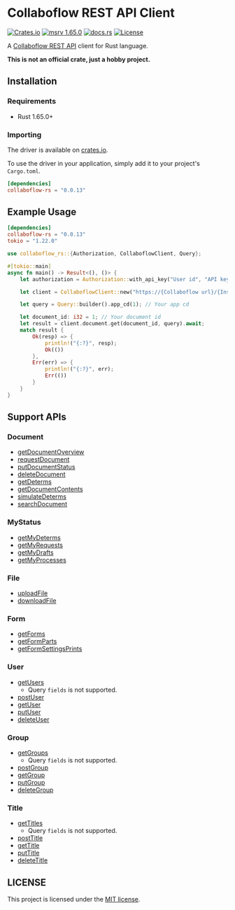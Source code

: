 # Collaboflow REST API Client

[![Crates.io](https://img.shields.io/crates/v/collaboflow-rs.svg)](https://crates.io/crates/collaboflow-rs)
[![msrv 1.65.0](https://img.shields.io/badge/msrv-1.65.0-dea584.svg?logo=rust)](https://github.com/rust-lang/rust/releases/tag/1.65.0)
[![docs.rs](https://docs.rs/collaboflow-rs/badge.svg)](https://docs.rs/collaboflow-rs)
[![License](https://img.shields.io/github/license/codemountains/collaboflow-rs)](LICENSE)

A [Collaboflow REST API](http://docs.collaboflow.com/api-docs/) client for Rust language.

**This is not an official crate, just a hobby project.**

## Installation

### Requirements

- Rust 1.65.0+

### Importing

The driver is available on [crates.io](https://crates.io/crates/collaboflow-rs).

To use the driver in your application, simply add it to your project's `Cargo.toml`.

```toml
[dependencies]
collaboflow-rs = "0.0.13"
```

## Example Usage

```toml
[dependencies]
collaboflow-rs = "0.0.13"
tokio = "1.22.0"
```

```rust
use collaboflow_rs::{Authorization, CollaboflowClient, Query};

#[tokio::main]
async fn main() -> Result<(), ()> {
    let authorization = Authorization::with_api_key("User id", "API key");

    let client = CollaboflowClient::new("https://{Collaboflow url}/{Instance name}/api/index.cfm", authorization);

    let query = Query::builder().app_cd(1); // Your app cd

    let document_id: i32 = 1; // Your document id
    let result = client.document.get(document_id, query).await;
    match result {
        Ok(resp) => {
            println!("{:?}", resp);
            Ok(())
        },
        Err(err) => {
            println!("{:?}", err);
            Err(())
        }
    }
}
```

## Support APIs

### Document

- [getDocumentOverview](http://docs.collaboflow.com/api-docs/#/Document/getDocumentOverview)
- [requestDocument](http://docs.collaboflow.com/api-docs/#/Document/requestDocument)
- [putDocumentStatus](http://docs.collaboflow.com/api-docs/#/Document/putDocumentStatus)
- [deleteDocument](http://docs.collaboflow.com/api-docs/#/Document/deleteDocument)
- [getDeterms](http://docs.collaboflow.com/api-docs/#/Document/getDeterms)
- [getDocumentContents](http://docs.collaboflow.com/api-docs/#/Document/getDocumentContents)
- [simulateDeterms](http://docs.collaboflow.com/api-docs/#/Document/simulateDeterms)
- [searchDocument](http://docs.collaboflow.com/api-docs/#/Document/searchDocument)

### MyStatus

- [getMyDeterms](http://docs.collaboflow.com/api-docs/#/MyStatus/getMyDeterms)
- [getMyRequests](http://docs.collaboflow.com/api-docs/#/MyStatus/getMyRequests)
- [getMyDrafts](http://docs.collaboflow.com/api-docs/#/MyStatus/getMyDrafts)
- [getMyProcesses](http://docs.collaboflow.com/api-docs/#/MyStatus/getMyProcesses)

### File

- [uploadFile](http://docs.collaboflow.com/api-docs/#/File/uploadFile)
- [downloadFile](http://docs.collaboflow.com/api-docs/#/File/downloadFile)

### Form

- [getForms](http://docs.collaboflow.com/api-docs/#/Form/getForms)
- [getFormParts](http://docs.collaboflow.com/api-docs/#/Form/getFormParts)
- [getFormSettingsPrints](http://docs.collaboflow.com/api-docs/#/Form/getFormSettingsPrints)

### User

- [getUsers](http://docs.collaboflow.com/api-docs/#/User/getUsers)
  - Query `fields` is not supported.
- [postUser](http://docs.collaboflow.com/api-docs/#/User/postUser)
- [getUser](http://docs.collaboflow.com/api-docs/#/User/getUser)
- [putUser](http://docs.collaboflow.com/api-docs/#/User/putUser)
- [deleteUser](http://docs.collaboflow.com/api-docs/#/User/deleteUser)

### Group

- [getGroups](http://docs.collaboflow.com/api-docs/#/Group/getGroups)
  - Query `fields` is not supported.
- [postGroup](http://docs.collaboflow.com/api-docs/#/Group/postGroup)
- [getGroup](http://docs.collaboflow.com/api-docs/#/Group/getGroup)
- [putGroup](http://docs.collaboflow.com/api-docs/#/Group/putGroup)
- [deleteGroup](http://docs.collaboflow.com/api-docs/#/Group/deleteGroup)

### Title

- [getTitles](http://docs.collaboflow.com/api-docs/#/Title/getTitles)
  - Query `fields` is not supported.
- [postTitle](http://docs.collaboflow.com/api-docs/#/Title/postTitle)
- [getTitle](http://docs.collaboflow.com/api-docs/#/Title/getTitle)
- [putTitle](http://docs.collaboflow.com/api-docs/#/Title/putTitle)
- [deleteTitle](http://docs.collaboflow.com/api-docs/#/Title/deleteTitle)

## LICENSE

This project is licensed under the [MIT license](LICENSE).
